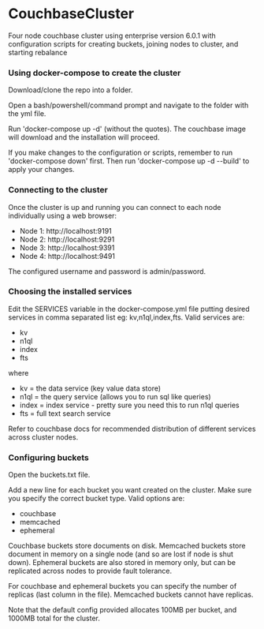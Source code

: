 # CouchbaseCluster

Four node couchbase cluster using enterprise version 6.0.1 with configuration scripts for creating buckets, joining nodes to cluster, and starting rebalance

### Using docker-compose to create the cluster

Download/clone the repo into a folder.

Open a bash/powershell/command prompt and navigate to the folder with the yml file.

Run 'docker-compose up -d' (without the quotes). The couchbase image will download and the installation will proceed.

If you make changes to the configuration or scripts, remember to run 'docker-compose down' first. Then run 'docker-compose up -d --build' to apply your changes.

### Connecting to the cluster

Once the cluster is up and running you can connect to each node individually using a web browser:

* Node 1: http://localhost:9191
* Node 2: http://localhost:9291
* Node 3: http://localhost:9391
* Node 4: http://localhost:9491

The configured username and password is admin/password.

### Choosing the installed services

Edit the SERVICES variable in the docker-compose.yml file putting desired services in comma separated list eg: kv,n1ql,index,fts. Valid services are:

* kv
* n1ql 
* index
* fts

where

* kv = the data service (key value data store)
* n1ql = the query service (allows you to run sql like queries)
* index = index service - pretty sure you need this to run n1ql queries
* fts = full text search service

Refer to couchbase docs for recommended distribution of different services across cluster nodes.

### Configuring buckets

Open the buckets.txt file.

Add a new line for each bucket you want created on the cluster. 
Make sure you specify the correct bucket type. Valid options are:

* couchbase
* memcached
* ephemeral

Couchbase buckets store documents on disk.
Memcached buckets store document in memory on a single node (and so are lost if node is shut down).
Ephemeral buckets are also stored in memory only, but can be replicated across nodes to provide fault tolerance.

For couchbase and ephemeral buckets you can specify the number of replicas (last column in the file). Memcached buckets cannot have replicas.

Note that the default config provided allocates 100MB per bucket, and 1000MB total for the cluster.

